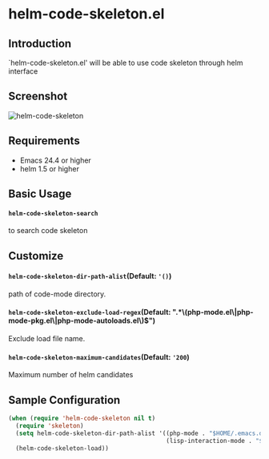 # helm-code-skeleton.el


## Introduction

`helm-code-skeleton.el' will be able to use code skeleton through helm interface


## Screenshot

![helm-code-skeleton](image/helm-code-skeleton.gif)


## Requirements

* Emacs 24.4 or higher
* helm 1.5 or higher


## Basic Usage

#### `helm-code-skeleton-search`

to search code skeleton


## Customize

#### `helm-code-skeleton-dir-path-alist`(Default: `'()`)

path of code-mode directory.

#### `helm-code-skeleton-exclude-load-regex`(Default: ".*\\(php-mode.el\\|php-mode-pkg.el\\|php-mode-autoloads.el\\)$")

Exclude load file name.

#### `helm-code-skeleton-maximum-candidates`(Default: `'200`)

Maximum number of helm candidates


## Sample Configuration

```lisp
(when (require 'helm-code-skeleton nil t)
  (require 'skeleton)
  (setq helm-code-skeleton-dir-path-alist '((php-mode . "$HOME/.emacs.d/elpa/php-mode-*")
                                            (lisp-interaction-mode . "$HOME/.emacs.d/code-skeleton/lisp")))
  (helm-code-skeleton-load))
```
